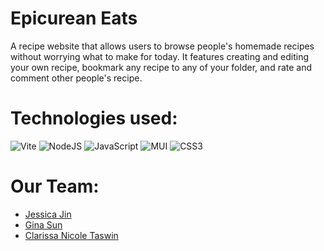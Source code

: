 # Epicurean Eats

A recipe website that allows users to browse people's homemade recipes without worrying what to make for today. It features creating and editing your own recipe,
bookmark any recipe to any of your folder, and rate and comment other people's recipe. 

# Technologies used:
![Vite](https://img.shields.io/badge/vite-%23646CFF.svg?style=for-the-badge&logo=vite&logoColor=white) ![NodeJS](https://img.shields.io/badge/node.js-6DA55F?style=for-the-badge&logo=node.js&logoColor=white) ![JavaScript](https://img.shields.io/badge/javascript-%23323330.svg?style=for-the-badge&logo=javascript&logoColor=%23F7DF1E) ![MUI](https://img.shields.io/badge/MUI-%230081CB.svg?style=for-the-badge&logo=mui&logoColor=white) ![CSS3](https://img.shields.io/badge/css3-%231572B6.svg?style=for-the-badge&logo=css3&logoColor=white)

# Our Team:

 - [Jessica Jin](https://github.com/jingjinjessica)
 - [Gina Sun](https://github.com/ginasun28)
 - [Clarissa Nicole Taswin](https://github.com/Nicole308)
